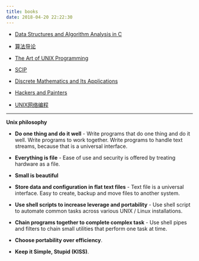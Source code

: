 ```yaml
---
title: books
date: 2018-04-20 22:22:30
---
```


- [Data Structures and Algorithm Analysis in C](http://book.douban.com/subject/1237002/)

- [算法导论](http://book.douban.com/subject/1885170/)

- [The Art of UNIX Programming](http://book.douban.com/subject/1229959/)

- [SCIP](http://mitpress.mit.edu/sicp/full-text/book/book.html)

- [Discrete Mathematics and Its Applications](http://book.douban.com/subject/1786209/)

- [Hackers and Painters](http://book.douban.com/subject/1395495/)

- [UNIX网络编程](http://book.douban.com/subject/1500149/)

------

**Unix philosophy**

- **Do one thing and do it well** - Write programs that do one thing and do it well. Write programs to work together. Write programs to handle text streams, because that is a universal interface.

- **Everything is file** - Ease of use and security is offered by treating hardware as a file.

- **Small is beautiful**

- **Store data and configuration in flat text files** - Text file is a universal interface. Easy to create, backup and move files to another system.

- **Use shell scripts to increase leverage and portability** - Use shell script to automate common tasks across various UNIX / Linux installations.

- **Chain programs together to complete complex task** - Use shell pipes and filters to chain small utilities that perform one task at time.

- **Choose portability over efficiency**.

- **Keep it Simple, Stupid (KISS)**.
